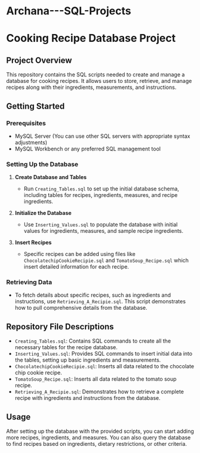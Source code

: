 # Archana---SQL-Projects
# Cooking Recipe Database Project

## Project Overview
This repository contains the SQL scripts needed to create and manage a database for cooking recipes. It allows users to store, retrieve, and manage recipes along with their ingredients, measurements, and instructions.

## Getting Started

### Prerequisites
- MySQL Server (You can use other SQL servers with appropriate syntax adjustments)
- MySQL Workbench or any preferred SQL management tool

### Setting Up the Database

1. **Create Database and Tables**
   - Run `Creating_Tables.sql` to set up the initial database schema, including tables for recipes, ingredients, measures, and recipe ingredients.

2. **Initialize the Database**
   - Use `Inserting_Values.sql` to populate the database with initial values for ingredients, measures, and sample recipe ingredients.

3. **Insert Recipes**
   - Specific recipes can be added using files like `ChocolatechipCookieRecipie.sql` and `TomatoSoup_Recipe.sql` which insert detailed information for each recipe.

### Retrieving Data
- To fetch details about specific recipes, such as ingredients and instructions, use `Retrieving_A_Recipie.sql`. This script demonstrates how to pull comprehensive details from the database.

## Repository File Descriptions

- `Creating_Tables.sql`: Contains SQL commands to create all the necessary tables for the recipe database.
- `Inserting_Values.sql`: Provides SQL commands to insert initial data into the tables, setting up basic ingredients and measurements.
- `ChocolatechipCookieRecipie.sql`: Inserts all data related to the chocolate chip cookie recipe.
- `TomatoSoup_Recipe.sql`: Inserts all data related to the tomato soup recipe.
- `Retrieving_A_Recipie.sql`: Demonstrates how to retrieve a complete recipe with ingredients and instructions from the database.

## Usage
After setting up the database with the provided scripts, you can start adding more recipes, ingredients, and measures. You can also query the database to find recipes based on ingredients, dietary restrictions, or other criteria.

